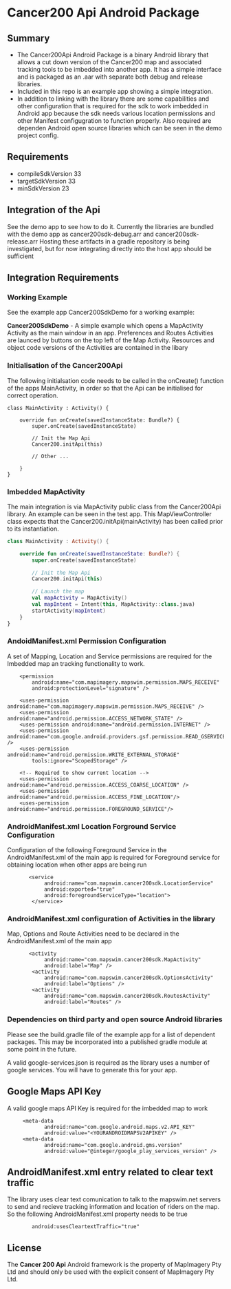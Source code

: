 # Cancer200 Api Android Package

## Summary
* The Cancer200Api Android Package is a binary Android library that allows a cut down version of the Cancer200 map and associated tracking tools to be imbedded into another app. It has a simple interface and is packaged as an .aar with separate both debug and release libraries.
* Included in this repo is an example app showing a simple integration.
* In addition to linking with the library there are some capabilities and other configuration that is required for the sdk to work imbedded in Android app because the sdk needs various location permissions and other Manifest configugration to function properly.  Also required are dependen Android open source libraries which can be seen in the demo project config.


## Requirements
* compileSdkVersion 33
* targetSdkVersion 33
* minSdkVersion 23


## Integration of the Api
See the demo app to see how to do it.  Currently the libraries are bundled with the demo app as 
cancer200sdk-debug.arr and
cancer200sdk-release.arr
Hosting these artifacts in a gradle repository is being investigated, but for now integrating directly
into the host app should be sufficient


## Integration Requirements

### Working Example
See the example app Cancer200SdkDemo for a working example:

**Cancer200SdkDemo** - A simple example which opens a MapActivity Activity as the main window
in an app.   Preferences and Routes Activities are launced by buttons on the top left of the Map Activity.  Resources and object code versions of the Activities are contained in the libary


### Initialisation of the Cancer200Api
The following initialsation code needs to be called in the onCreate() function of the apps MainActivity, in order so that the Api can be initialised for correct operation.


```
class MainActivity : Activity() {

    override fun onCreate(savedInstanceState: Bundle?) {
        super.onCreate(savedInstanceState)

        // Init the Map Api
        Cancer200.initApi(this)
        
        // Other ...

    }
}
```

### Imbedded MapActivity
The main integration is via MapActivity public class from the Cancer200Api library.  An example can be seen in the test app. This MapViewController class expects that the Cancer200.initApi(mainActivity) has been called prior to its instantiation.

```kotlin
class MainActivity : Activity() {

    override fun onCreate(savedInstanceState: Bundle?) {
        super.onCreate(savedInstanceState)

        // Init the Map Api
        Cancer200.initApi(this)

        // Launch the map
        val mapActivity = MapActivity()
        val mapIntent = Intent(this, MapActivity::class.java)
        startActivity(mapIntent)
    }
}
```

### AndoidManifest.xml Permission Configuration
A set of Mapping, Location and Service permissions are required for the Imbedded map an tracking functionality to work.

```
    <permission
        android:name="com.mapimagery.mapswim.permission.MAPS_RECEIVE"
        android:protectionLevel="signature" />

    <uses-permission android:name="com.mapimagery.mapswim.permission.MAPS_RECEIVE" />
    <uses-permission android:name="android.permission.ACCESS_NETWORK_STATE" />
    <uses-permission android:name="android.permission.INTERNET" />
    <uses-permission android:name="com.google.android.providers.gsf.permission.READ_GSERVICES" />
    <uses-permission android:name="android.permission.WRITE_EXTERNAL_STORAGE"
        tools:ignore="ScopedStorage" />

    <!-- Required to show current location -->
    <uses-permission android:name="android.permission.ACCESS_COARSE_LOCATION" />
    <uses-permission android:name="android.permission.ACCESS_FINE_LOCATION"/>
    <uses-permission android:name="android.permission.FOREGROUND_SERVICE"/>
```


### AndroidManifest.xml Location Forground Service Configuration

Configuration of the following Foreground Service in the AndroidManifest.xml of the main app is required for Foreground service for obtaining location when other apps are being run

```
       <service
            android:name="com.mapswim.cancer200sdk.LocationService"
            android:exported="true"
            android:foregroundServiceType="location">
        </service>
```

### AndroidManifest.xml configuration of Activities in the library

Map, Options and Route Activities need to be declared in the AndroidManifest.xml of the main app


```
       <activity
            android:name="com.mapswim.cancer200sdk.MapActivity"
            android:label="Map" />
        <activity
            android:name="com.mapswim.cancer200sdk.OptionsActivity"
            android:label="Options" />
        <activity
            android:name="com.mapswim.cancer200sdk.RoutesActivity"
            android:label="Routes" />
```

### Dependencies on third party and open source Android libraries

Please see the build.gradle file of the example app for a list of dependent packages.   This may be incorporated into a published gradle module at some point in the future.

A valid google-services.json is required as the library uses a number of google services.   You will have to generate this for your app.

## Google Maps API Key

A valid google maps API Key is required for the imbedded map to work

```
     <meta-data
            android:name="com.google.android.maps.v2.API_KEY"
            android:value="<YOURANDROIDMAPSV2APIKEY" />
     <meta-data
            android:name="com.google.android.gms.version"
            android:value="@integer/google_play_services_version" />
```

## AndroidManifest.xml entry related to clear text traffic

The library uses clear text comunication to talk to the mapswim.net servers to send and recieve tracking information and location of riders on the map.   So the following AndroidManifest.xml property needs to be true

```
        android:usesCleartextTraffic="true"
```





## License
The **Cancer 200 Api** Android framework is the property of MapImagery Pty Ltd and should only be used with the explicit consent of MapImagery Pty Ltd.
